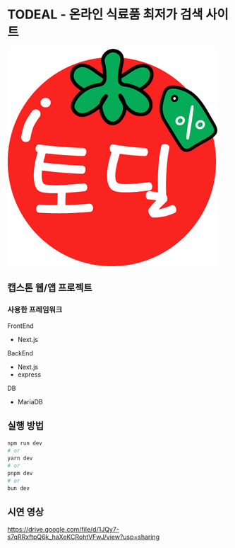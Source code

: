 # TODEAL - 온라인 식료품 최저가 검색 사이트

![logo](/readme_data/logo1.png)

## 캡스톤 웹/앱 프로젝트

### 사용한 프레임워크

FrontEnd
- Next.js

BackEnd
- Next.js
- express

DB</br>
- MariaDB


## 실행 방법
```bash
npm run dev
# or
yarn dev
# or
pnpm dev
# or
bun dev
```

## 시연 영상
https://drive.google.com/file/d/1JQy7-s7qRRxftpQ6k_haXeKCRohtVFwJ/view?usp=sharing
